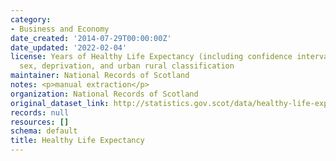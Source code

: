 ```yaml
---
category:
- Business and Economy
date_created: '2014-07-29T00:00:00Z'
date_updated: '2022-02-04'
license: Years of Healthy Life Expectancy (including confidence intervals) by age,
  sex, deprivation, and urban rural classification
maintainer: National Records of Scotland
notes: <p>manual extraction</p>
organization: National Records of Scotland
original_dataset_link: http://statistics.gov.scot/data/healthy-life-expectancy
records: null
resources: []
schema: default
title: Healthy Life Expectancy
---
```

